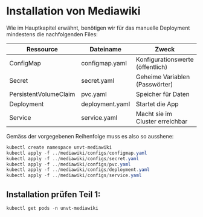 # Installation von Mediawiki

Wie im Hauptkapitel erwähnt, benötigen wir für das manuelle Deployment mindestens die nachfolgenden Files:

| Ressource             | Dateiname               | Zweck                            |
| --------------------- | ----------------------- | -------------------------------- |
| ConfigMap             | configmap.yaml          | Konfigurationswerte (öffentlich) |
| Secret                | secret.yaml             | Geheime Variablen (Passwörter)   |
| PersistentVolumeClaim | pvc.yaml                | Speicher für Daten               |
| Deployment            | deployment.yaml         | Startet die App                  |
| Service               | service.yaml            | Macht sie im Cluster erreichbar  |

Gemäss der vorgegebenen Reihenfolge muss es also so ausshene:

```powershell
kubectl create namespace unvt-mediawiki
kubectl apply -f ../mediawiki/configs/configmap.yaml
kubectl apply -f ../mediawiki/configs/secret.yaml
kubectl apply -f ../mediawiki/configs/pvc.yaml
kubectl apply -f ../mediawiki/configs/deployment.yaml
kubectl apply -f ../mediawiki/configs/service.yaml
```

## Installation prüfen Teil 1:

```powershell
kubectl get pods -n unvt-mediawiki
```